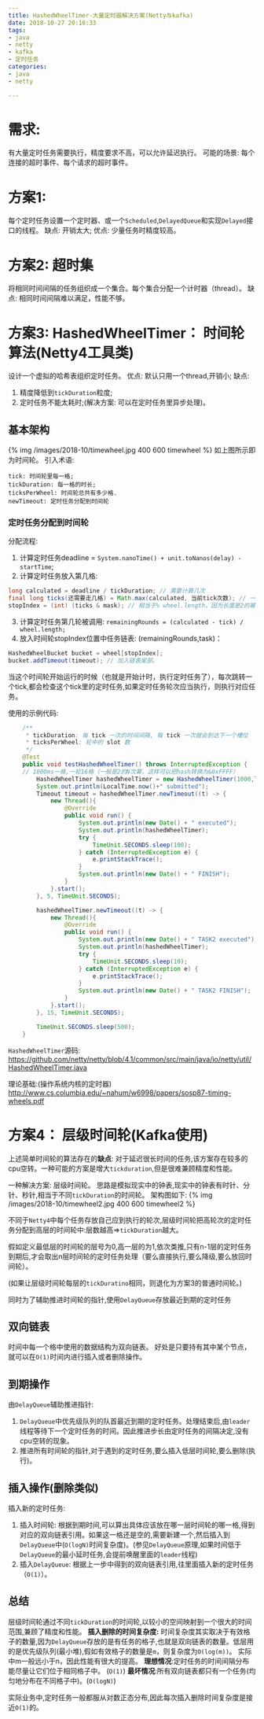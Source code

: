```yaml
---
title: HashedWheelTimer-大量定时器解决方案(Netty与kafka)
date: 2018-10-27 20:16:33
tags: 
- java
- netty
- kafka
- 定时任务
categories:
- java
- netty

---
```


# 需求:
有大量定时任务需要执行，精度要求不高，可以允许延迟执行。
可能的场景: 每个连接的超时事件、每个请求的超时事件。

# 方案1: 
每个定时任务设置一个定时器、或一个`Scheduled`,`DelayedQueue`和实现`Delayed`接口的线程。
缺点: 开销太大;
优点: 少量任务时精度较高。

# 方案2: 超时集
将相同时间间隔的任务组织成一个集合。每个集合分配一个计时器（thread）。
缺点: 相同时间间隔难以满足，性能不够。

# 方案3: HashedWheelTimer： 时间轮算法(Netty4工具类)
设计一个虚拟的哈希表组织定时任务。
优点: 默认只用一个thread,开销小;
缺点:
1. 精度降低到`tickDuration`粒度;
2. 定时任务不能太耗时;(解决方案: 可以在定时任务里异步处理)。

## 基本架构
{% img /images/2018-10/timewheel.jpg 400 600 timewheel %}
如上图所示即为时间轮。
引入术语:
```
tick: 时间轮里每一格;
tickDuration: 每一格的时长;
ticksPerWheel: 时间轮总共有多少格.
newTimeout: 定时任务分配到时间轮
```

### 定时任务分配到时间轮
分配流程:
1. 计算定时任务deadline = `System.nanoTime() + unit.toNanos(delay) - startTime`;
2. 计算定时任务放入第几格: 
```java
long calculated = deadline / tickDuration; // 需要计算几次
final long ticks(还需要走几格) = Math.max(calculated, 当前tick次数); // 一般就等于calculated，这里只是为了确保不在以前走过的格子里（这样的话这个任务永远不会执行而且移除不掉了）
stopIndex = (int) (ticks & mask); // 相当于% wheel.length，因为长度是2的幂。
```
3. 计算定时任务第几轮被调用: `remainingRounds = (calculated - tick) / wheel.length;`
4. 放入时间轮stopIndex位置中任务链表: (remainingRounds,task)：
```java
HashedWheelBucket bucket = wheel[stopIndex];
bucket.addTimeout(timeout); // 加入链表尾部。
```

当这个时间轮开始运行的时候（也就是开始计时，执行定时任务了），每次跳转一个tick,都会检查这个tick里的定时任务,如果定时任务轮次应当执行，则执行对应任务。


使用的示例代码: 
```java
    /**
     * tickDuration: 每 tick 一次的时间间隔, 每 tick 一次就会到达下一个槽位
     * ticksPerWheel: 轮中的 slot 数
     */
    @Test
    public void testHashedWheelTimer() throws InterruptedException {
    // 1000ms一格,一轮16格（一般是2的N次幂，这样可以把hash转换为&0xFFFF）
        HashedWheelTimer hashedWheelTimer = new HashedWheelTimer(1000,TimeUnit.MILLISECONDS, 16 );
        System.out.println(LocalTime.now()+" submitted");
        Timeout timeout = hashedWheelTimer.newTimeout((t) -> {
            new Thread(){
                @Override
                public void run() {
                    System.out.println(new Date() + " executed");
                    System.out.println(hashedWheelTimer);
                    try {
                        TimeUnit.SECONDS.sleep(100);
                    } catch (InterruptedException e) {
                        e.printStackTrace();
                    }
                    System.out.println(new Date() + " FINISH");
                }
            }.start();
        }, 5, TimeUnit.SECONDS);

        hashedWheelTimer.newTimeout((t) -> {
            new Thread(){
                @Override
                public void run() {
                    System.out.println(new Date() + " TASK2 executed");
                    System.out.println(hashedWheelTimer);
                    try {
                        TimeUnit.SECONDS.sleep(10);
                    } catch (InterruptedException e) {
                        e.printStackTrace();
                    }
                    System.out.println(new Date() + " TASK2 FINISH");
                }
            }.start();
        }, 15, TimeUnit.SECONDS);

        TimeUnit.SECONDS.sleep(500);
    }
```


`HashedWheelTimer`源码:
https://github.com/netty/netty/blob/4.1/common/src/main/java/io/netty/util/HashedWheelTimer.java

理论基础:(操作系统内核的定时器)
http://www.cs.columbia.edu/~nahum/w6998/papers/sosp87-timing-wheels.pdf


# 方案4： 层级时间轮(Kafka使用)
上述简单时间轮的算法存在的**缺点**:
对于延迟很长时间的任务,该方案存在较多的cpu空转。一种可能的方案是增大`tickduration`,但是很难兼顾精度和性能。

一种解决方案: 层级时间轮。
思路是模拟现实中的钟表,现实中的钟表有时针、分针、秒针,相当于不同`tickDuration`的时间轮。
架构图如下:
{% img /images/2018-10/timewheel2.jpg 400 600 timewheel2 %}

不同于`Netty4`中每个任务存放自己应到执行的轮次,层级时间轮把高轮次的定时任务分配到高层的时间轮中:层数越高=>`tickDuration`越大。

假如定义最低层的时间轮的层号为0,高一层的为1,依次类推,只有n-1层的定时任务到期后,才会取出n层时间轮的定时任务处理（要么直接执行,要么降级,要么放回时间轮）。

(如果让层级时间轮每层的`tickDuratino`相同，则退化为方案3的普通时间轮。)

同时为了辅助推进时间轮的指针,使用`DelayQueue`存放最近到期的定时任务

## 双向链表
时间中每一个格中使用的数据结构为双向链表。
好处是只要持有其中某个节点，就可以在`O(1)`时间内进行插入或者删除操作。

## 到期操作
由`DelayQueue`辅助推进指针: 
1. `DelayQueue`中优先级队列的队首最近到期的定时任务。处理结束后,由`leader`线程等待下一个定时任务的时间。因此推进步长由定时任务的间隔决定,没有cpu空转的现象。
2. 推进所有时间轮的指针,对于遇到的定时任务,要么插入低层时间轮,要么删除(执行)。



## 插入操作(删除类似)
插入新的定时任务:
1. 插入时间轮: 根据到期时间,可以算出具体应该放在哪一层时间轮的哪一格,得到对应的双向链表引用。如果这一格还是空的,需要新建一个,然后插入到`DelayQueue`中(`O(logN)`时间复杂度)。(参见`DelayQueue`原理,如果时间低于`DelayQueue`的最小延时任务,会提前唤醒里面的`leader`线程)
2. 插入`DelayQueue`: 根据上一步中得到的双向链表引用,往里面插入新的定时任务（`O(1)`）。

## 总结
层级时间轮通过不同`tickDuration`的时间轮,以较小的空间映射到一个很大的时间范围,兼顾了精度和性能。
**插入删除的时间复杂度:** 
时间复杂度其实取决于有效格子的数量,因为`DelayQueue`存放的是有任务的格子,也就是双向链表的数量。低层用的是优先级队列(最小堆),假如有效格子的数量是`m`，则复杂度为`O(log(m))`。
实际中m一般远小于n，因此性能有很大的提高。
**理想情况**:定时任务的时间间隔分布能尽量让它们位于相同格子中。 (`O(1)`)
**最坏情况**:所有双向链表都只有一个任务(均匀地分布在不同格子中)。(`O(logN)`)

实际业务中,定时任务一般都服从对数正态分布,因此每次插入删除时间复杂度是接近`O(1)`的。
